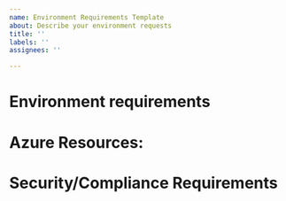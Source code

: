 ```yaml
---
name: Environment Requirements Template
about: Describe your environment requests
title: ''
labels: ''
assignees: ''

---
```


# Environment requirements 

# Azure Resources: 

# Security/Compliance Requirements
